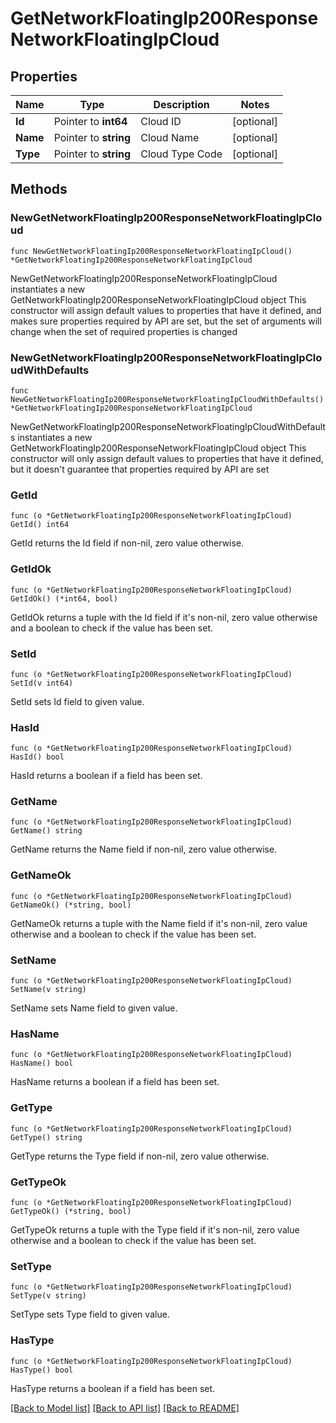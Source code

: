 # GetNetworkFloatingIp200ResponseNetworkFloatingIpCloud

## Properties

Name | Type | Description | Notes
------------ | ------------- | ------------- | -------------
**Id** | Pointer to **int64** | Cloud ID | [optional] 
**Name** | Pointer to **string** | Cloud Name | [optional] 
**Type** | Pointer to **string** | Cloud Type Code | [optional] 

## Methods

### NewGetNetworkFloatingIp200ResponseNetworkFloatingIpCloud

`func NewGetNetworkFloatingIp200ResponseNetworkFloatingIpCloud() *GetNetworkFloatingIp200ResponseNetworkFloatingIpCloud`

NewGetNetworkFloatingIp200ResponseNetworkFloatingIpCloud instantiates a new GetNetworkFloatingIp200ResponseNetworkFloatingIpCloud object
This constructor will assign default values to properties that have it defined,
and makes sure properties required by API are set, but the set of arguments
will change when the set of required properties is changed

### NewGetNetworkFloatingIp200ResponseNetworkFloatingIpCloudWithDefaults

`func NewGetNetworkFloatingIp200ResponseNetworkFloatingIpCloudWithDefaults() *GetNetworkFloatingIp200ResponseNetworkFloatingIpCloud`

NewGetNetworkFloatingIp200ResponseNetworkFloatingIpCloudWithDefaults instantiates a new GetNetworkFloatingIp200ResponseNetworkFloatingIpCloud object
This constructor will only assign default values to properties that have it defined,
but it doesn't guarantee that properties required by API are set

### GetId

`func (o *GetNetworkFloatingIp200ResponseNetworkFloatingIpCloud) GetId() int64`

GetId returns the Id field if non-nil, zero value otherwise.

### GetIdOk

`func (o *GetNetworkFloatingIp200ResponseNetworkFloatingIpCloud) GetIdOk() (*int64, bool)`

GetIdOk returns a tuple with the Id field if it's non-nil, zero value otherwise
and a boolean to check if the value has been set.

### SetId

`func (o *GetNetworkFloatingIp200ResponseNetworkFloatingIpCloud) SetId(v int64)`

SetId sets Id field to given value.

### HasId

`func (o *GetNetworkFloatingIp200ResponseNetworkFloatingIpCloud) HasId() bool`

HasId returns a boolean if a field has been set.

### GetName

`func (o *GetNetworkFloatingIp200ResponseNetworkFloatingIpCloud) GetName() string`

GetName returns the Name field if non-nil, zero value otherwise.

### GetNameOk

`func (o *GetNetworkFloatingIp200ResponseNetworkFloatingIpCloud) GetNameOk() (*string, bool)`

GetNameOk returns a tuple with the Name field if it's non-nil, zero value otherwise
and a boolean to check if the value has been set.

### SetName

`func (o *GetNetworkFloatingIp200ResponseNetworkFloatingIpCloud) SetName(v string)`

SetName sets Name field to given value.

### HasName

`func (o *GetNetworkFloatingIp200ResponseNetworkFloatingIpCloud) HasName() bool`

HasName returns a boolean if a field has been set.

### GetType

`func (o *GetNetworkFloatingIp200ResponseNetworkFloatingIpCloud) GetType() string`

GetType returns the Type field if non-nil, zero value otherwise.

### GetTypeOk

`func (o *GetNetworkFloatingIp200ResponseNetworkFloatingIpCloud) GetTypeOk() (*string, bool)`

GetTypeOk returns a tuple with the Type field if it's non-nil, zero value otherwise
and a boolean to check if the value has been set.

### SetType

`func (o *GetNetworkFloatingIp200ResponseNetworkFloatingIpCloud) SetType(v string)`

SetType sets Type field to given value.

### HasType

`func (o *GetNetworkFloatingIp200ResponseNetworkFloatingIpCloud) HasType() bool`

HasType returns a boolean if a field has been set.


[[Back to Model list]](../README.md#documentation-for-models) [[Back to API list]](../README.md#documentation-for-api-endpoints) [[Back to README]](../README.md)


